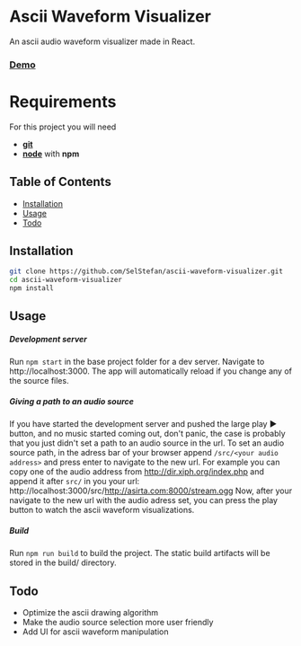 # Ascii Waveform Visualizer

An ascii audio waveform visualizer made in React.
<h3><a href="https://selstefan.github.io/ascii-waveform-visualizer/src/http://asirta.com:8000/stream.ogg">Demo</a></h3>

# Requirements

For this project you will need 
- [**git**](https://git-scm.com/) 
- [**node**](https://nodejs.org/) with **npm**


## Table of Contents

- [Installation](#installation)
- [Usage](#usage)
- [Todo](#todo)

## Installation

```sh
git clone https://github.com/SelStefan/ascii-waveform-visualizer.git
cd ascii-waveform-visualizer
npm install
```

## Usage

#####  Development server
Run ```npm start``` in the base project folder for a dev server. Navigate to http://localhost:3000. The app will automatically reload if you change any of the source files.

##### Giving a path to an audio source
If you have started the development server and pushed the large play ► button, and no music started coming out, don't panic, the case is probably that you just didn't set a path to an audio source in the url.
To set an audio source path, in the adress bar of your browser append ```/src/<your audio address>``` and press enter to navigate to the new url.
For example you can copy one of the audio address from http://dir.xiph.org/index.php and append it after ```src/``` in you your url: http://localhost:3000/src/http://asirta.com:8000/stream.ogg
Now, after your navigate to the new url with the audio adress set, you can press the play button to watch the ascii waveform visualizations.

##### Build
Run ```npm run build``` to build the project. The static build artifacts will be stored in the build/ directory.

## Todo
* Optimize the ascii drawing algorithm
* Make the audio source selection more user friendly
* Add UI for ascii waveform manipulation


